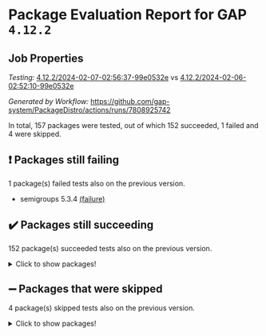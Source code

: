 # Package Evaluation Report for GAP `4.12.2`

## Job Properties

*Testing:* [4.12.2/2024-02-07-02:56:37-99e0532e](https://github.com/gap-system/PackageDistro/blob/data/reports/4.12.2/2024-02-07-02:56:37-99e0532e) vs [4.12.2/2024-02-06-02:52:10-99e0532e](https://github.com/gap-system/PackageDistro/blob/data/reports/4.12.2/2024-02-06-02:52:10-99e0532e)

*Generated by Workflow:* https://github.com/gap-system/PackageDistro/actions/runs/7808925742

In total, 157 packages were tested, out of which 152 succeeded, 1 failed and 4 were skipped.

## :exclamation: Packages still failing

1 package(s) failed tests also on the previous version.
- semigroups 5.3.4 [(failure)](https://github.com/gap-system/PackageDistro/actions/runs/7808925742/job/21300303834)

## :heavy_check_mark: Packages still succeeding

152 package(s) succeeded tests also on the previous version.
<details><summary>Click to show packages!</summary>

- 4ti2interface 2023.02-04 [(success)](https://github.com/gap-system/PackageDistro/actions/runs/7808925742/job/21300284329)
- ace 5.6.2 [(success)](https://github.com/gap-system/PackageDistro/actions/runs/7808925742/job/21300284457)
- aclib 1.3.2 [(success)](https://github.com/gap-system/PackageDistro/actions/runs/7808925742/job/21300284587)
- agt 0.3.1 [(success)](https://github.com/gap-system/PackageDistro/actions/runs/7808925742/job/21300284694)
- alnuth 3.2.1 [(success)](https://github.com/gap-system/PackageDistro/actions/runs/7808925742/job/21300284813)
- anupq 3.3.0 [(success)](https://github.com/gap-system/PackageDistro/actions/runs/7808925742/job/21300284947)
- atlasrep 2.1.8 [(success)](https://github.com/gap-system/PackageDistro/actions/runs/7808925742/job/21300285092)
- autodoc 2023.06.19 [(success)](https://github.com/gap-system/PackageDistro/actions/runs/7808925742/job/21300285246)
- automata 1.15 [(success)](https://github.com/gap-system/PackageDistro/actions/runs/7808925742/job/21300286748)
- automgrp 1.3.2 [(success)](https://github.com/gap-system/PackageDistro/actions/runs/7808925742/job/21300287055)
- autpgrp 1.11 [(success)](https://github.com/gap-system/PackageDistro/actions/runs/7808925742/job/21300287287)
- cap 2024.01-06 [(success)](https://github.com/gap-system/PackageDistro/actions/runs/7808925742/job/21300288084)
- caratinterface 2.3.6 [(success)](https://github.com/gap-system/PackageDistro/actions/runs/7808925742/job/21300288546)
- cddinterface 2022.11.01 [(success)](https://github.com/gap-system/PackageDistro/actions/runs/7808925742/job/21300289107)
- circle 1.6.6 [(success)](https://github.com/gap-system/PackageDistro/actions/runs/7808925742/job/21300289229)
- classicpres 1.22 [(success)](https://github.com/gap-system/PackageDistro/actions/runs/7808925742/job/21300289365)
- cohomolo 1.6.11 [(success)](https://github.com/gap-system/PackageDistro/actions/runs/7808925742/job/21300289509)
- congruence 1.2.5 [(success)](https://github.com/gap-system/PackageDistro/actions/runs/7808925742/job/21300289634)
- corelg 1.56 [(success)](https://github.com/gap-system/PackageDistro/actions/runs/7808925742/job/21300289761)
- crime 1.6 [(success)](https://github.com/gap-system/PackageDistro/actions/runs/7808925742/job/21300289883)
- crisp 1.4.6 [(success)](https://github.com/gap-system/PackageDistro/actions/runs/7808925742/job/21300290024)
- crypting 0.10.4 [(success)](https://github.com/gap-system/PackageDistro/actions/runs/7808925742/job/21300290172)
- cryst 4.1.27 [(success)](https://github.com/gap-system/PackageDistro/actions/runs/7808925742/job/21300290310)
- crystcat 1.1.10 [(success)](https://github.com/gap-system/PackageDistro/actions/runs/7808925742/job/21300290439)
- ctbllib 1.3.7 [(success)](https://github.com/gap-system/PackageDistro/actions/runs/7808925742/job/21300290601)
- cubefree 1.19 [(success)](https://github.com/gap-system/PackageDistro/actions/runs/7808925742/job/21300290763)
- curlinterface 2.3.2 [(success)](https://github.com/gap-system/PackageDistro/actions/runs/7808925742/job/21300290923)
- cvec 2.8.1 [(success)](https://github.com/gap-system/PackageDistro/actions/runs/7808925742/job/21300291083)
- datastructures 0.3.0 [(success)](https://github.com/gap-system/PackageDistro/actions/runs/7808925742/job/21300291228)
- deepthought 1.0.6 [(success)](https://github.com/gap-system/PackageDistro/actions/runs/7808925742/job/21300291376)
- design 1.8 [(success)](https://github.com/gap-system/PackageDistro/actions/runs/7808925742/job/21300291532)
- difsets 2.3.1 [(success)](https://github.com/gap-system/PackageDistro/actions/runs/7808925742/job/21300291669)
- digraphs 1.6.3 [(success)](https://github.com/gap-system/PackageDistro/actions/runs/7808925742/job/21300291815)
- edim 1.3.7 [(success)](https://github.com/gap-system/PackageDistro/actions/runs/7808925742/job/21300291948)
- example 4.3.4 [(success)](https://github.com/gap-system/PackageDistro/actions/runs/7808925742/job/21300292097)
- examplesforhomalg 2023.10-01 [(success)](https://github.com/gap-system/PackageDistro/actions/runs/7808925742/job/21300292256)
- factint 1.6.3 [(success)](https://github.com/gap-system/PackageDistro/actions/runs/7808925742/job/21300292392)
- ferret 1.0.10 [(success)](https://github.com/gap-system/PackageDistro/actions/runs/7808925742/job/21300292567)
- fga 1.5.0 [(success)](https://github.com/gap-system/PackageDistro/actions/runs/7808925742/job/21300292703)
- fining 1.5.6 [(success)](https://github.com/gap-system/PackageDistro/actions/runs/7808925742/job/21300292844)
- float 1.0.4 [(success)](https://github.com/gap-system/PackageDistro/actions/runs/7808925742/job/21300292993)
- format 1.4.3 [(success)](https://github.com/gap-system/PackageDistro/actions/runs/7808925742/job/21300293136)
- forms 1.2.9 [(success)](https://github.com/gap-system/PackageDistro/actions/runs/7808925742/job/21300293276)
- fplsa 1.2.6 [(success)](https://github.com/gap-system/PackageDistro/actions/runs/7808925742/job/21300293424)
- fr 2.4.13 [(success)](https://github.com/gap-system/PackageDistro/actions/runs/7808925742/job/21300293562)
- francy 2.0.3 [(success)](https://github.com/gap-system/PackageDistro/actions/runs/7808925742/job/21300293691)
- fwtree 1.3 [(success)](https://github.com/gap-system/PackageDistro/actions/runs/7808925742/job/21300293853)
- gapdoc 1.6.6 [(success)](https://github.com/gap-system/PackageDistro/actions/runs/7808925742/job/21300294017)
- gauss 2023.02-04 [(success)](https://github.com/gap-system/PackageDistro/actions/runs/7808925742/job/21300294162)
- gaussforhomalg 2023.11-01 [(success)](https://github.com/gap-system/PackageDistro/actions/runs/7808925742/job/21300294304)
- gbnp 1.0.5 [(success)](https://github.com/gap-system/PackageDistro/actions/runs/7808925742/job/21300294454)
- generalizedmorphismsforcap 2024.01-01 [(success)](https://github.com/gap-system/PackageDistro/actions/runs/7808925742/job/21300294592)
- genss 1.6.8 [(success)](https://github.com/gap-system/PackageDistro/actions/runs/7808925742/job/21300294735)
- gradedmodules 2024.01-01 [(success)](https://github.com/gap-system/PackageDistro/actions/runs/7808925742/job/21300294869)
- gradedringforhomalg 2023.08-01 [(success)](https://github.com/gap-system/PackageDistro/actions/runs/7808925742/job/21300295026)
- grape 4.9.0 [(success)](https://github.com/gap-system/PackageDistro/actions/runs/7808925742/job/21300295160)
- groupoids 1.74 [(success)](https://github.com/gap-system/PackageDistro/actions/runs/7808925742/job/21300295275)
- grpconst 2.6.5 [(success)](https://github.com/gap-system/PackageDistro/actions/runs/7808925742/job/21300295422)
- guarana 0.96.3 [(success)](https://github.com/gap-system/PackageDistro/actions/runs/7808925742/job/21300295559)
- guava 3.18 [(success)](https://github.com/gap-system/PackageDistro/actions/runs/7808925742/job/21300295670)
- hap 1.62 [(success)](https://github.com/gap-system/PackageDistro/actions/runs/7808925742/job/21300295832)
- hapcryst 0.1.15 [(success)](https://github.com/gap-system/PackageDistro/actions/runs/7808925742/job/21300295976)
- hecke 1.5.3 [(success)](https://github.com/gap-system/PackageDistro/actions/runs/7808925742/job/21300296084)
- help 3.5 [(success)](https://github.com/gap-system/PackageDistro/actions/runs/7808925742/job/21300296200)
- homalg 2024.01-01 [(success)](https://github.com/gap-system/PackageDistro/actions/runs/7808925742/job/21300296345)
- homalgtocas 2023.11-01 [(success)](https://github.com/gap-system/PackageDistro/actions/runs/7808925742/job/21300296465)
- idrel 2.46 [(success)](https://github.com/gap-system/PackageDistro/actions/runs/7808925742/job/21300296596)
- images 1.3.2 [(success)](https://github.com/gap-system/PackageDistro/actions/runs/7808925742/job/21300296744)
- intpic 0.3.0 [(success)](https://github.com/gap-system/PackageDistro/actions/runs/7808925742/job/21300296870)
- io 4.8.2 [(success)](https://github.com/gap-system/PackageDistro/actions/runs/7808925742/job/21300297006)
- io_forhomalg 2023.02-04 [(success)](https://github.com/gap-system/PackageDistro/actions/runs/7808925742/job/21300297150)
- irredsol 1.4.4 [(success)](https://github.com/gap-system/PackageDistro/actions/runs/7808925742/job/21300297299)
- json 2.2.0 [(success)](https://github.com/gap-system/PackageDistro/actions/runs/7808925742/job/21300297428)
- jupyterkernel 1.5.0 [(success)](https://github.com/gap-system/PackageDistro/actions/runs/7808925742/job/21300297568)
- jupyterviz 1.5.6 [(success)](https://github.com/gap-system/PackageDistro/actions/runs/7808925742/job/21300297692)
- kan 1.37 [(success)](https://github.com/gap-system/PackageDistro/actions/runs/7808925742/job/21300297811)
- kbmag 1.5.11 [(success)](https://github.com/gap-system/PackageDistro/actions/runs/7808925742/job/21300297921)
- laguna 3.9.6 [(success)](https://github.com/gap-system/PackageDistro/actions/runs/7808925742/job/21300298038)
- liealgdb 2.2.1 [(success)](https://github.com/gap-system/PackageDistro/actions/runs/7808925742/job/21300298167)
- liepring 2.8 [(success)](https://github.com/gap-system/PackageDistro/actions/runs/7808925742/job/21300298276)
- liering 2.4.2 [(success)](https://github.com/gap-system/PackageDistro/actions/runs/7808925742/job/21300298403)
- linearalgebraforcap 2024.01-07 [(success)](https://github.com/gap-system/PackageDistro/actions/runs/7808925742/job/21300298493)
- localizeringforhomalg 2023.10-01 [(success)](https://github.com/gap-system/PackageDistro/actions/runs/7808925742/job/21300298594)
- loops 3.4.3 [(success)](https://github.com/gap-system/PackageDistro/actions/runs/7808925742/job/21300298708)
- lpres 1.0.3 [(success)](https://github.com/gap-system/PackageDistro/actions/runs/7808925742/job/21300298812)
- majoranaalgebras 1.5.1 [(success)](https://github.com/gap-system/PackageDistro/actions/runs/7808925742/job/21300298924)
- mapclass 1.4.6 [(success)](https://github.com/gap-system/PackageDistro/actions/runs/7808925742/job/21300299041)
- matgrp 0.70 [(success)](https://github.com/gap-system/PackageDistro/actions/runs/7808925742/job/21300299144)
- matricesforhomalg 2023.11-02 [(success)](https://github.com/gap-system/PackageDistro/actions/runs/7808925742/job/21300299279)
- modisom 2.5.4 [(success)](https://github.com/gap-system/PackageDistro/actions/runs/7808925742/job/21300299439)
- modulepresentationsforcap 2024.01-04 [(success)](https://github.com/gap-system/PackageDistro/actions/runs/7808925742/job/21300299568)
- modules 2024.01-01 [(success)](https://github.com/gap-system/PackageDistro/actions/runs/7808925742/job/21300299698)
- monoidalcategories 2024.01-17 [(success)](https://github.com/gap-system/PackageDistro/actions/runs/7808925742/job/21300299823)
- nconvex 2022.09-01 [(success)](https://github.com/gap-system/PackageDistro/actions/runs/7808925742/job/21300299962)
- nilmat 1.4.2 [(success)](https://github.com/gap-system/PackageDistro/actions/runs/7808925742/job/21300300087)
- nock 1.5 [(success)](https://github.com/gap-system/PackageDistro/actions/runs/7808925742/job/21300300216)
- normalizinterface 1.3.6 [(success)](https://github.com/gap-system/PackageDistro/actions/runs/7808925742/job/21300300337)
- nq 2.5.11 [(success)](https://github.com/gap-system/PackageDistro/actions/runs/7808925742/job/21300300473)
- numericalsgps 1.3.1 [(success)](https://github.com/gap-system/PackageDistro/actions/runs/7808925742/job/21300300601)
- openmath 11.5.3 [(success)](https://github.com/gap-system/PackageDistro/actions/runs/7808925742/job/21300300717)
- orb 4.9.0 [(success)](https://github.com/gap-system/PackageDistro/actions/runs/7808925742/job/21300300852)
- packagemanager 1.4.3 [(success)](https://github.com/gap-system/PackageDistro/actions/runs/7808925742/job/21300300974)
- patternclass 2.4.3 [(success)](https://github.com/gap-system/PackageDistro/actions/runs/7808925742/job/21300301080)
- permut 2.0.5 [(success)](https://github.com/gap-system/PackageDistro/actions/runs/7808925742/job/21300301202)
- polenta 1.3.10 [(success)](https://github.com/gap-system/PackageDistro/actions/runs/7808925742/job/21300301327)
- polymaking 0.8.7 [(success)](https://github.com/gap-system/PackageDistro/actions/runs/7808925742/job/21300301472)
- primgrp 3.4.4 [(success)](https://github.com/gap-system/PackageDistro/actions/runs/7808925742/job/21300301613)
- profiling 2.5.4 [(success)](https://github.com/gap-system/PackageDistro/actions/runs/7808925742/job/21300301756)
- qdistrnd 0.9.2 [(success)](https://github.com/gap-system/PackageDistro/actions/runs/7808925742/job/21300301909)
- qpa 1.35 [(success)](https://github.com/gap-system/PackageDistro/actions/runs/7808925742/job/21300302060)
- quagroup 1.8.4 [(success)](https://github.com/gap-system/PackageDistro/actions/runs/7808925742/job/21300302218)
- radiroot 2.9 [(success)](https://github.com/gap-system/PackageDistro/actions/runs/7808925742/job/21300302375)
- rcwa 4.7.1 [(success)](https://github.com/gap-system/PackageDistro/actions/runs/7808925742/job/21300302509)
- rds 1.8 [(success)](https://github.com/gap-system/PackageDistro/actions/runs/7808925742/job/21300302672)
- recog 1.4.2 [(success)](https://github.com/gap-system/PackageDistro/actions/runs/7808925742/job/21300302823)
- repndecomp 1.3.0 [(success)](https://github.com/gap-system/PackageDistro/actions/runs/7808925742/job/21300302941)
- repsn 3.1.2 [(success)](https://github.com/gap-system/PackageDistro/actions/runs/7808925742/job/21300303110)
- resclasses 4.7.3 [(success)](https://github.com/gap-system/PackageDistro/actions/runs/7808925742/job/21300303248)
- ringsforhomalg 2023.11-02 [(success)](https://github.com/gap-system/PackageDistro/actions/runs/7808925742/job/21300303391)
- sco 2023.08-01 [(success)](https://github.com/gap-system/PackageDistro/actions/runs/7808925742/job/21300303553)
- scscp 2.4.2 [(success)](https://github.com/gap-system/PackageDistro/actions/runs/7808925742/job/21300303697)
- sglppow 2.3 [(success)](https://github.com/gap-system/PackageDistro/actions/runs/7808925742/job/21300303969)
- sgpviz 0.999.5 [(success)](https://github.com/gap-system/PackageDistro/actions/runs/7808925742/job/21300304107)
- simpcomp 2.1.14 [(success)](https://github.com/gap-system/PackageDistro/actions/runs/7808925742/job/21300304272)
- singular 2023.02.09 [(success)](https://github.com/gap-system/PackageDistro/actions/runs/7808925742/job/21300304403)
- sl2reps 1.1 [(success)](https://github.com/gap-system/PackageDistro/actions/runs/7808925742/job/21300304532)
- sla 1.5.3 [(success)](https://github.com/gap-system/PackageDistro/actions/runs/7808925742/job/21300304649)
- smallgrp 1.5.3 [(success)](https://github.com/gap-system/PackageDistro/actions/runs/7808925742/job/21300304794)
- smallsemi 0.6.13 [(success)](https://github.com/gap-system/PackageDistro/actions/runs/7808925742/job/21300304932)
- sonata 2.9.6 [(success)](https://github.com/gap-system/PackageDistro/actions/runs/7808925742/job/21300305084)
- sophus 1.27 [(success)](https://github.com/gap-system/PackageDistro/actions/runs/7808925742/job/21300305213)
- sotgrps 1.2 [(success)](https://github.com/gap-system/PackageDistro/actions/runs/7808925742/job/21300305344)
- spinsym 1.5.2 [(success)](https://github.com/gap-system/PackageDistro/actions/runs/7808925742/job/21300305519)
- standardff 1.0 [(success)](https://github.com/gap-system/PackageDistro/actions/runs/7808925742/job/21300305697)
- symbcompcc 1.3.2 [(success)](https://github.com/gap-system/PackageDistro/actions/runs/7808925742/job/21300305851)
- thelma 1.3 [(success)](https://github.com/gap-system/PackageDistro/actions/runs/7808925742/job/21300305982)
- tomlib 1.2.11 [(success)](https://github.com/gap-system/PackageDistro/actions/runs/7808925742/job/21300306146)
- toolsforhomalg 2023.11-01 [(success)](https://github.com/gap-system/PackageDistro/actions/runs/7808925742/job/21300306320)
- toric 1.9.5 [(success)](https://github.com/gap-system/PackageDistro/actions/runs/7808925742/job/21300306487)
- toricvarieties 2022.07.13 [(success)](https://github.com/gap-system/PackageDistro/actions/runs/7808925742/job/21300306641)
- transgrp 3.6.5 [(success)](https://github.com/gap-system/PackageDistro/actions/runs/7808925742/job/21300306800)
- ugaly 4.1.3 [(success)](https://github.com/gap-system/PackageDistro/actions/runs/7808925742/job/21300306958)
- unipot 1.5 [(success)](https://github.com/gap-system/PackageDistro/actions/runs/7808925742/job/21300307128)
- unitlib 4.2.0 [(success)](https://github.com/gap-system/PackageDistro/actions/runs/7808925742/job/21300307275)
- utils 0.85 [(success)](https://github.com/gap-system/PackageDistro/actions/runs/7808925742/job/21300307416)
- uuid 0.7 [(success)](https://github.com/gap-system/PackageDistro/actions/runs/7808925742/job/21300307542)
- walrus 0.9991 [(success)](https://github.com/gap-system/PackageDistro/actions/runs/7808925742/job/21300307683)
- wedderga 4.10.4 [(success)](https://github.com/gap-system/PackageDistro/actions/runs/7808925742/job/21300307849)
- xmod 2.92 [(success)](https://github.com/gap-system/PackageDistro/actions/runs/7808925742/job/21300307993)
- xmodalg 1.23 [(success)](https://github.com/gap-system/PackageDistro/actions/runs/7808925742/job/21300308108)
- yangbaxter 0.10.3 [(success)](https://github.com/gap-system/PackageDistro/actions/runs/7808925742/job/21300308234)
- zeromqinterface 0.14 [(success)](https://github.com/gap-system/PackageDistro/actions/runs/7808925742/job/21300308360)
</details>

## :heavy_minus_sign: Packages that were skipped

4 package(s) skipped tests also on the previous version.
<details><summary>Click to show packages!</summary>

- browse 1.8.21 [(skipped)](https://github.com/gap-system/PackageDistro/actions/runs/7808925742/job/21299890410)
- itc 1.5.1 [(skipped)](https://github.com/gap-system/PackageDistro/actions/runs/7808925742/job/21299890410)
- polycyclic 2.16 [(skipped)](https://github.com/gap-system/PackageDistro/actions/runs/7808925742/job/21299890410)
- xgap 4.31 [(skipped)](https://github.com/gap-system/PackageDistro/actions/runs/7808925742/job/21299890410)
</details>

